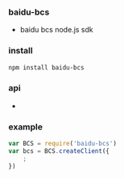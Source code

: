 ### baidu-bcs
* baidu bcs node.js sdk

### install
```bash
npm install baidu-bcs
```

### api
*

### example
```js
var BCS = require('baidu-bcs')
var bcs = BCS.createClient({
	;
})
```